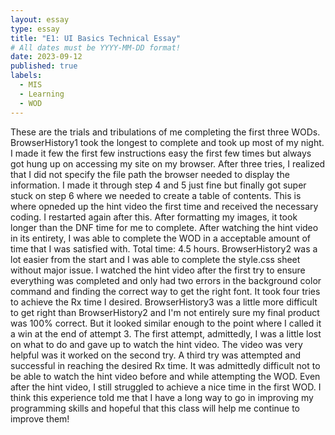 ```yaml
---
layout: essay
type: essay
title: "E1: UI Basics Technical Essay"
# All dates must be YYYY-MM-DD format!
date: 2023-09-12
published: true
labels:
  - MIS
  - Learning
  - WOD
---
```

These are the trials and tribulations of me completing the first three WODs. BrowserHistory1 took the longest to complete and took up most of my night. I made it few the first few instructions easy the first few times but always got hung up on accessing my site on my browser. After three tries, I realized that I did not specify the file path the browser needed to display the information. I made it through step 4 and 5 just fine but finally got super stuck on step 6 where we needed to create a table of contents. This is where opneded up the hint video the first time and received the necessary coding. I restarted again after this. After formatting my images, it took longer than the DNF time for me to complete. After watching the hint video in its entirety, I was able to complete the WOD in a acceptable amount of time that I was satisfied with. Total time: 4.5 hours. BrowserHistory2 was a lot easier from the start and I was able to complete the style.css sheet without major issue. I watched the hint video after the first try to ensure everything was completed and only had two errors in the background color command and finding the correct way to get the right font. It took four tries to achieve the Rx time I desired. BrowserHistory3 was a little more difficult to get right than BrowserHistory2 and I'm not entirely sure my final product was 100% correct. But it looked similar enough to the point where I called it a win at the end of attempt 3. The first attempt, admittedly, I was a little lost on what to do and gave up to watch the hint video. The video was very helpful was it worked on the second try. A third try was attempted and successful in reaching the desired Rx time. It was admittedly difficult not to be able to watch the hint video before and while attempting the WOD. Even after the hint video, I still struggled to achieve a nice time in the first WOD. I think this experience told me that I have a long way to go in improving my programming skills and hopeful that this class will help me continue to improve them!
